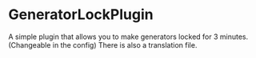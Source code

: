 # GeneratorLockPlugin
A simple plugin that allows you to make generators locked for 3 minutes. (Changeable in the config)
There is also a translation file.
